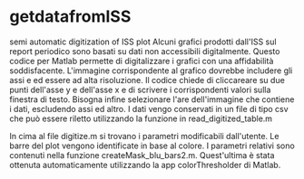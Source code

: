 # getdatafromISS
semi automatic digitization of ISS plot
Alcuni grafici prodotti dall'ISS sul report periodico sono basati su dati non accessibili digitalmente. Questo codice per Matlab permette di digitalizzare i grafici con una affidabilità soddisfacente. L'immagine corrispondente al grafico dovrebbe includere gli assi e ed essere ad alta risoluzione.
Il codice chiede di cliccareare su due punti dell'asse y e dell'asse x e di scrivere i corrispondenti valori sulla finestra di testo.
Bisogna infine selezionare l'are dell'immagine che contiene i dati, escludendo assi ed altro.
I dati vengo conservati in un file di tipo csv che può essere riletto utilizzando la funzione in read_digitized_table.m

In cima al file digitize.m si trovano i parametri modificabili dall'utente.
Le barre del plot vengono identificate in base al colore. I parametri relativi sono contenuti nella funzione createMask_blu_bars2.m. Quest'ultima è stata ottenuta automaticamente utilizzando la app colorThresholder di Matlab. 
